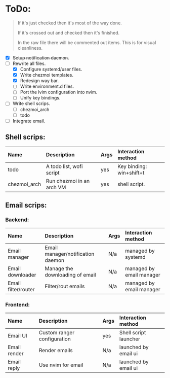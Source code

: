 # ToDo:

> If it's just checked then it's most of the way done.
>
> If it's crossed out and checked then it's finished.
>
> In the raw file there will be commented out items.
> This is for visual cleanliness.

<!-- * [X] ~~Refactor lvim configuration file.~~ -->
<!-- * [X] ~~Refactor kitty configuration file.~~ -->
<!-- * [X] ~~Refactor sway configuration file.~~ -->
<!-- * [X] ~~Fix waybar.~~ -->
<!-- * [X] ~~Fix wofi.~~ -->
* [X] ~~Setup notification daemon.~~
* [ ] Rewrite all files.
    * [X] Configure systemd/user files.
    * [X] Write chezmoi templates.
    * [X] Redesign way bar.
    * [ ] Write environment.d files.
    * [ ] Port the lvim configuration into nvim.
    * [ ] Unify key bindings.
* [ ] Write shell scrips.
    * [ ] chezmoi_arch
    * [ ] todo
* [ ] Integrate email.

## Shell scrips:

| Name         | Description               | Args | Interaction method       |
|:-------------|:--------------------------|:-----|:-------------------------|
| todo         | A todo list, wofi script  | yes  | Key binding: win+shift+t |
| chezmoi_arch | Run chezmoi in an arch VM | yes  | shell script.            |

## Email scrips:

### Backend:

| Name                | Description                       | Args | Interaction method       |
|:--------------------|:----------------------------------|:-----|:-------------------------|
| Email manager       | Email manager/notification daemon | N/a  | managed by systemd       |
| Email downloader    | Manage the downloading of email   | N/a  | managed by email manager |
| Email filter/router | Filter/rout emails                | N/a  | managed by email manager |

### Frontend:

| Name                | Description                 | Args | Interaction method       |
|:--------------------|:----------------------------|:-----|:-------------------------|
| Email UI            | Custom ranger configuration | yes  | Shell script launcher    |
| Email render        | Render emails               | N/a  | launched by email ui     |
| Email reply         | Use nvim for email          | N/a  | launched by email ui     |
